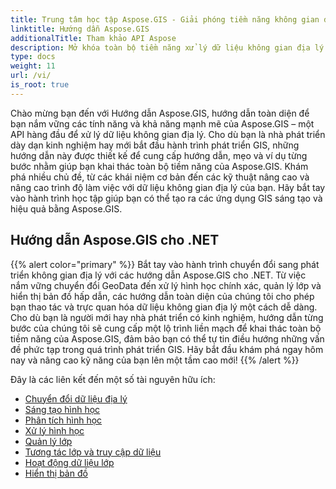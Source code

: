 ```yaml
---
title: Trung tâm học tập Aspose.GIS - Giải phóng tiềm năng không gian địa lý
linktitle: Hướng dẫn Aspose.GIS
additionalTitle: Tham khảo API Aspose
description: Mở khóa toàn bộ tiềm năng xử lý dữ liệu không gian địa lý với Aspose.GIS. Đi sâu vào hướng dẫn của chúng tôi để được hướng dẫn từng bước và hiểu biết sâu sắc của chuyên gia.
type: docs
weight: 11
url: /vi/
is_root: true
---
```


Chào mừng bạn đến với Hướng dẫn Aspose.GIS, hướng dẫn toàn diện để bạn nắm vững các tính năng và khả năng mạnh mẽ của Aspose.GIS – một API hàng đầu để xử lý dữ liệu không gian địa lý. Cho dù bạn là nhà phát triển dày dạn kinh nghiệm hay mới bắt đầu hành trình phát triển GIS, những hướng dẫn này được thiết kế để cung cấp hướng dẫn, mẹo và ví dụ từng bước nhằm giúp bạn khai thác toàn bộ tiềm năng của Aspose.GIS. Khám phá nhiều chủ đề, từ các khái niệm cơ bản đến các kỹ thuật nâng cao và nâng cao trình độ làm việc với dữ liệu không gian địa lý của bạn. Hãy bắt tay vào hành trình học tập giúp bạn có thể tạo ra các ứng dụng GIS sáng tạo và hiệu quả bằng Aspose.GIS.

## Hướng dẫn Aspose.GIS cho .NET
{{% alert color="primary" %}}
Bắt tay vào hành trình chuyển đổi sang phát triển không gian địa lý với các hướng dẫn Aspose.GIS cho .NET. Từ việc nắm vững chuyển đổi GeoData đến xử lý hình học chính xác, quản lý lớp và hiển thị bản đồ hấp dẫn, các hướng dẫn toàn diện của chúng tôi cho phép bạn thao tác và trực quan hóa dữ liệu không gian địa lý một cách dễ dàng. Cho dù bạn là người mới hay nhà phát triển có kinh nghiệm, hướng dẫn từng bước của chúng tôi sẽ cung cấp một lộ trình liền mạch để khai thác toàn bộ tiềm năng của Aspose.GIS, đảm bảo bạn có thể tự tin điều hướng những vấn đề phức tạp trong quá trình phát triển GIS. Hãy bắt đầu khám phá ngay hôm nay và nâng cao kỹ năng của bạn lên một tầm cao mới!
{{% /alert %}}

Đây là các liên kết đến một số tài nguyên hữu ích:
 
- [Chuyển đổi dữ liệu địa lý](./net/geo-data-conversion/)
- [Sáng tạo hình học](./net/geometry-creation/)
- [Phân tích hình học](./net/geometry-analysis/)
- [Xử lý hình học](./net/geometry-processing/)
- [Quản lý lớp](./net/layer-management/)
- [Tương tác lớp và truy cập dữ liệu](./net/layer-interaction-and-data-access/)
- [Hoạt động dữ liệu lớp](./net/layer-data-operations/)
- [Hiển thị bản đồ](./net/map-rendering/)